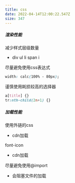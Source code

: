 ```yaml
---
title: css
date: 2022-04-14T12:00:22.547Z
size: 347
---
```

##### 渲染性能

减少样式层级数量

- div ul li span i

尽量避免使用css表达式

```css
width: calc(100% - 80px);
```

谨慎使用耗损较高的选择器

```css
a[title] {}
tr:nth-child(2n+1) {}
```

##### 加载性能

使用外链的css
- cdn加载

font-icon
- cdn加载

尽量避免使用@import
- 会阻塞文件的加载
